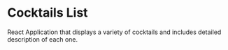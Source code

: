 # Cocktails List
 React Application that displays a variety of cocktails and includes detailed description of each one.
